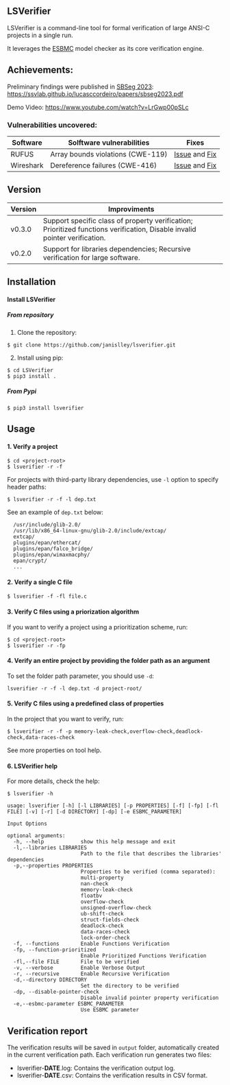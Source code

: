 ## LSVerifier

LSVerifier is a command-line tool for formal verification of large ANSI-C projects in a single run. 

It leverages the [ESBMC](https://github.com/esbmc/esbmc) model checker as its core verification engine.

## Achievements:

Preliminary findings were published in [SBSeg 2023](https://sbseg2023.ufjf.br/en/home/): https://ssvlab.github.io/lucasccordeiro/papers/sbseg2023.pdf

Demo Video: https://www.youtube.com/watch?v=LrGwp00pSLc

### Vulnerabilities uncovered:

| Software | Solftware vulnerabilities | Fixes |
|----------|---------------------------|-------|
| RUFUS | Array bounds violations (CWE-119) | [Issue](https://github.com/pbatard/rufus/issues/1856) and [Fix](https://github.com/kokke/tiny-regex-c/pull/78) |
| Wireshark | Dereference failures (CWE-416) | [Issue](https://gitlab.com/wireshark/wireshark/-/issues/17897) and [Fix](https://gitlab.com/wireshark/wireshark/-/merge_requests/6021) |

## Version

| Version | Improviments |
|---------|--------------|
| v0.3.0  | Support specific class of property verification; Prioritized functions verification, Disable invalid pointer verification. |
| v0.2.0  | Support for libraries dependencies; Recursive verification for large software. |

## Installation

#### Install LSVerifier

##### From repository

1. Clone the repository:

```
$ git clone https://github.com/janislley/lsverifier.git
```

2. Install using pip:

```
$ cd LSVerifier
$ pip3 install .
```

##### From Pypi

```
$ pip3 install lsverifier
```

## Usage

#### 1. Verify a project
```
$ cd <project-root>
$ lsverifier -r -f
```

For projects with third-party library dependencies, use ```-l``` option to specify header paths:

```
$ lsverifier -r -f -l dep.txt
```

See an example of ```dep.txt``` below:

```
  /usr/include/glib-2.0/
  /usr/lib/x86_64-linux-gnu/glib-2.0/include/extcap/
  extcap/
  plugins/epan/ethercat/
  plugins/epan/falco_bridge/
  plugins/epan/wimaxmacphy/
  epan/crypt/
  ...
```

#### 2. Verify a single C file

```
$ lsverifier -f -fl file.c
```

#### 3. Verify C files using a priorization algorithm

If you want to verify a project using a prioritization scheme, run:

```
$ cd <project-root>
$ lsverifier -r -fp
```

#### 4. Verify an entire project by providing the folder path as an argument

To set the folder path parameter, you should use ```-d```:

```
lsverifier -r -f -l dep.txt -d project-root/
```

#### 5. Verify C files using a predefined class of properties

In the project that you want to verify, run:

```
$ lsverifier -r -f -p memory-leak-check,overflow-check,deadlock-check,data-races-check
```

See more properties on tool help.

#### 6. LSVerifier help

For more details, check the help:

```
$ lsverifier -h

usage: lsverifier [-h] [-l LIBRARIES] [-p PROPERTIES] [-f] [-fp] [-fl FILE] [-v] [-r] [-d DIRECTORY] [-dp] [-e ESBMC_PARAMETER]

Input Options

optional arguments:
  -h, --help            show this help message and exit
  -l,--libraries LIBRARIES
                        Path to the file that describes the libraries' dependencies
  -p,--properties PROPERTIES
                        Properties to be verified (comma separated):
                        multi-property
                        nan-check
                        memory-leak-check
                        floatbv
                        overflow-check
                        unsigned-overflow-check
                        ub-shift-check
                        struct-fields-check
                        deadlock-check
                        data-races-check
                        lock-order-check
  -f, --functions       Enable Functions Verification
  -fp, --function-prioritized
                        Enable Prioritized Functions Verification
  -fl,--file FILE       File to be verified
  -v, --verbose         Enable Verbose Output
  -r, --recursive       Enable Recursive Verification
  -d,--directory DIRECTORY
                        Set the directory to be verified
  -dp, --disable-pointer-check
                        Disable invalid pointer property verification
  -e,--esbmc-parameter ESBMC_PARAMETER
                        Use ESBMC parameter
```

## Verification report

The verification results will be saved in ```output``` folder, automatically created in the current verification path. Each verification run generates two files:

- lsverifier-**DATE**.log: Contains the verification output log.
- lsverifier-**DATE**.csv: Contains the verification results in CSV format.
